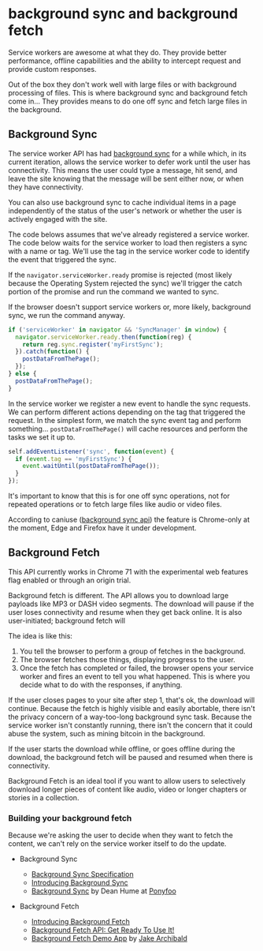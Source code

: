 # background sync and background fetch

Service workers are awesome at what they do. They provide better performance, offline capabilities and the ability to intercept request and provide custom responses.

Out of the box they don't work well with large files or with background processing of files. This is where background sync and background fetch come in&hellip; They provides means to do one off sync and fetch large files in the background.

## Background Sync

The service worker API has had [background sync](https://developers.google.com/web/updates/2015/12/background-sync) for a while which, in its current iteration, allows the service worker to defer work until the user has connectivity. This means the user could type a message, hit send, and leave the site knowing that the message will be sent either now, or when they have connectivity.

You can also use background sync to cache individual items in a page independently of the status of the user's network or whether the user is actively engaged with the site.

The code belows assumes that we've already registered a service worker. The code below waits for the service worker to load then registers a sync with a name or tag. We'll use the tag in the service worker code to identify the event that triggered the sync.

If the `navigator.serviceWorker.ready` promise is rejected (most likely because the Operating System rejected the sync) we'll trigger the catch portion of the promise and run the command we wanted to sync.

If the browser doesn't support service workers or, more likely, background sync, we run the command anyway.

```js
if ('serviceWorker' in navigator && 'SyncManager' in window) {
  navigator.serviceWorker.ready.then(function(reg) {
    return reg.sync.register('myFirstSync');
  }).catch(function() {
    postDataFromThePage();
  });
} else {
  postDataFromThePage();
}
```

In the service worker we register a new event to handle the sync requests. We can perform different actions depending on the tag that triggered the request. In the simplest form, we match the sync event tag and perform something&hellip; `postDataFromThePage()` will cache resources and perform the tasks we set it up to.

```js
self.addEventListener('sync', function(event) {
  if (event.tag == 'myFirstSync') {
    event.waitUntil(postDataFromThePage());
  }
});
```

It's important to know that this is for one off sync operations, not for repeated operations or to fetch large files like audio or video files.

According to caniuse ([background sync api](https://caniuse.com/#feat=background-sync)) the feature is Chrome-only at the moment, Edge and Firefox have it under development.

## Background Fetch

<div class="message warning">
  <p>This API currently works in Chrome 71 with the experimental web features flag enabled or through an origin trial.</p>
</div>

Background fetch is different. The API allows you to download large payloads like MP3 or DASH video segments. The download will pause if the user loses connectivity and resume when they get back online. It is also user-initiated; background fetch will

The idea is like this:

1. You tell the browser to perform a group of fetches in the background.
2. The browser fetches those things, displaying progress to the user.
3. Once the fetch has completed or failed, the browser opens your service worker and fires an event to tell you what happened. This is where you decide what to do with the responses, if anything.

If the user closes pages to your site after step 1, that's ok, the download will continue. Because the fetch is highly visible and easily abortable, there isn't the privacy concern of a way-too-long background sync task. Because the service worker isn't constantly running, there isn't the concern that it could abuse the system, such as mining bitcoin in the background.

If the user starts the download while offline, or goes offline during the download, the background fetch will be paused and resumed when there is connectivity.

Background Fetch is an ideal tool if you want to allow users to selectively download longer pieces of content like audio, video or longer chapters or stories in a collection.

### Building your background fetch

Because we're asking the user to decide when they want to fetch the content, we can't rely on the service worker itself to do the update.



* Background Sync
  * [Background Sync Specification](https://wicg.github.io/BackgroundSync/spec/)
  * [Introducing Background Sync](https://developers.google.com/web/updates/2015/12/background-sync)
  * [Background Sync](https://ponyfoo.com/articles/backgroundsync) by Dean Hume at [Ponyfoo](https://ponyfoo.com/)

* Background Fetch
  * [Introducing Background Fetch](https://developers.google.com/web/updates/2018/12/background-fetch)
  * [Background Fetch API: Get Ready To Use It!](https://medium.com/google-developer-experts/background-fetch-api-get-ready-to-use-it-69cca522cd8f)
  * [Background Fetch Demo App](https://bgfetch-http203.glitch.me/) by [Jake Archibald](https://twitter.com/jaffathecake)
